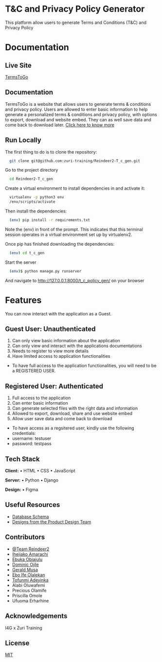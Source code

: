 
# T&C and Privacy Policy Generator

This platform allow users to generate Terms and Conditions (T&C) and Privacy Policy
# Documentation

## Live Site
[TermsToGo](https://reindeer2-t-c-gen.vercel.app/)

## Documentation
TermsToGo is a website that allows users to generate terms & conditions and privacy policy. Users are allowed to enter basic information to help generate a personalized terms & conditions and privacy policy, with options to export, download and website embed. They can as well save data and come back to download later. 
[Click here to know more](https://docs.google.com/document/d/1fFfGJgD2DroMChqk6oDTj0kDEJGktxjAG76sx5nsHT8/edit?usp=sharing)

## Run Locally

The first thing to do is to clone the repository:

```bash
  git clone git@github.com:zuri-training/Reindeer2-T_c_gen.git
```

Go to the project directory
```bash
  cd Reindeer2-T_c_gen
```

Create a virtual environment to install dependencies in and activate it:

```bash
  virtualenv -p python3 env
  /env/scripts/activate
```

Then install the dependencies:
```bash
  (env) pip install -r requirements.txt  
```

Note the (env) in front of the prompt. This indicates that this terminal session operates in a virtual environment set up by virtualenv2.

Once pip has finished downloading the dependencies:

```bash
  (env) cd t_c_gen
```

Start the server
```bash
  (env)$ python manage.py runserver  
```

And navigate to http://127.0.0.1:8000/t_c_policy_gen/ on your browser


# Features

You can now interact with the application as a Guest.

## Guest User: Unauthenticated

1. Can only view basic information about the application
2. Can only view and interact with the applications documentations
3. Needs to register to view more details
4. Have limited access to application functionalities


- To have full access to the application functionalities, you will need to be a REGISTERED USER.

## Registered User: Authenticated
1. Full access to the application
2. Can enter basic information
3. Can generate selected files with the right data and information
4. Allowed to export, download, share and use website embed
5. Allow user save data and come back to download

- To have access as a regsitered user, kindly use the following credentials:
- username: testuser
- password: testpass


## Tech Stack

**Client:** • HTML • CSS • JavaScript

**Server:** • Python • Django

**Design:** • Figma


## Useful Resources

- [Database Schema](https://drive.google.com/file/d/1uX3HpiBleFBdgTL8xVYwqA_c238sI6fo/view?usp=share_link)
- [Designs from the Product Design Team](https://www.figma.com/file/ldZ4NLlErRm6vs4EVBqVM8/Team-Reindeer2?node-id=196%3A2&t=1t0SUueV5MgLAGTG-1)
## Contributors

- [@Team Reindeer2](https://www.github.com/)
- [Ihejiako Amarachi](https://www.github.com/Cozyamy)
- [Ebuka Obiajulu](https://www.github.com/ebukaobiajulu)
- [Dominic Ojile](https://www.github.com/DominicOj)
- [Gerald Musa](https://www.github.com/Gerald-TM)
- [Ebo Ife Olalekan](https://www.github.com/ebonysamlac)
- [Tofunmi Adeyinka](https://www.github.com/tohmyy)
- Alabi Oluwafemi
- Precious Olamife
- Priscilla Omole
- Ufuoma Erharhine


## Acknowledgements

 I4G x Zuri Training 
## License

[MIT](https://choosealicense.com/licenses/mit/)

